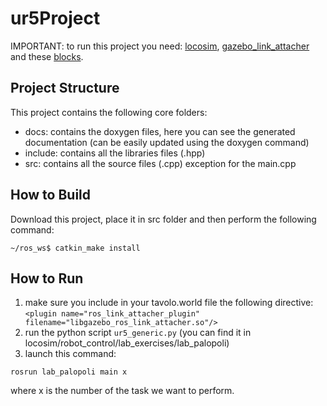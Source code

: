 # ur5Project
IMPORTANT: to run this project you need: [locosim](https://github.com/mfocchi/locosim), [gazebo_link_attacher](https://github.com/pal-robotics/gazebo_ros_link_attacher) and these [blocks](https://drive.google.com/drive/folders/16mWvEDk631fzUIbqhHXUmVg8F2yUmw3h?usp=sharing).

## Project Structure
This project contains the following core folders:
- docs: contains the doxygen files, here you can see the generated documentation (can be easily updated using the doxygen command)
- include: contains all the libraries files (.hpp)
- src: contains all the source files (.cpp) exception for the main.cpp


## How to Build
Download this project, place it in src folder and then perform the following command:

```
~/ros_ws$ catkin_make install
```

## How to Run
1. make sure you include in your tavolo.world file the following directive: ```<plugin name="ros_link_attacher_plugin" filename="libgazebo_ros_link_attacher.so"/>```
2. run the python script ```ur5_generic.py``` (you can find it in locosim/robot_control/lab_exercises/lab_palopoli)
3. launch this command:
```
rosrun lab_palopoli main x
```
where x is the number of the task we want to perform.

    

